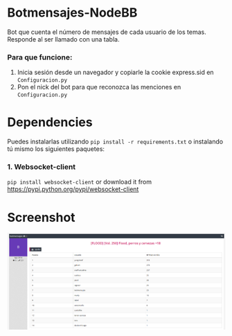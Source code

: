 # Botmensajes-NodeBB
Bot que cuenta el número de mensajes de cada usuario de los temas. Responde al ser llamado con una tabla.

### Para que funcione: 
1. Inicia sesión desde un navegador y copiarle la cookie express.sid en `Configuracion.py`
2. Pon el nick del bot para que reconozca las menciones en `Configuracion.py`

# Dependencies

Puedes instalarlas utilizando `pip install -r requirements.txt` o instalando tú mismo los siguientes paquetes:

### 1. Websocket-client

`pip install websocket-client` or download it from https://pypi.python.org/pypi/websocket-client

# Screenshot
![](//github.com/Pixelatedbug/Botmensajes-NodeBB/raw/master/screenshot/01.png)
